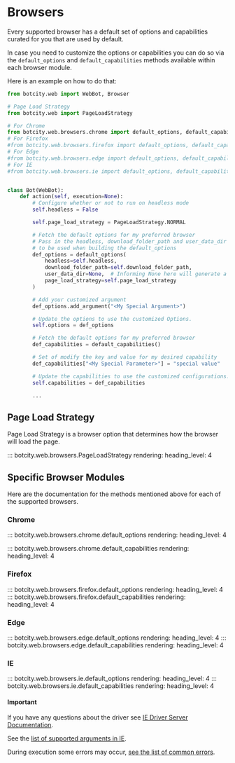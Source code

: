 # Browsers

Every supported browser has a default set of options and capabilities curated for you that are used by default.

In case you need to customize the options or capabilities you can do so via the `default_options` and `default_capabilities` methods available within each browser module.

Here is an example on how to do that:

```python
from botcity.web import WebBot, Browser

# Page Load Strategy
from botcity.web import PageLoadStrategy

# For Chrome
from botcity.web.browsers.chrome import default_options, default_capabilities
# For Firefox
#from botcity.web.browsers.firefox import default_options, default_capabilities
# For Edge
#from botcity.web.browsers.edge import default_options, default_capabilities
# For IE
#from botcity.web.browsers.ie import default_options, default_capabilities


class Bot(WebBot):
    def action(self, execution=None):
        # Configure whether or not to run on headless mode
        self.headless = False

        self.page_load_strategy = PageLoadStrategy.NORMAL

        # Fetch the default options for my preferred browser
        # Pass in the headless, download_folder_path and user_data_dir
        # to be used when building the default_options
        def_options = default_options(
            headless=self.headless,
            download_folder_path=self.download_folder_path,
            user_data_dir=None,  # Informing None here will generate a temporary directory
            page_load_strategy=self.page_load_strategy
        )

        # Add your customized argument
        def_options.add_argument("<My Special Argument>")

        # Update the options to use the customized Options.
        self.options = def_options

        # Fetch the default options for my preferred browser
        def_capabilities = default_capabilities()

        # Set of modify the key and value for my desired capability
        def_capabilities["<My Special Parameter>"] = "special value"

        # Update the capabilities to use the customized configurations.
        self.capabilities = def_capabilities

        ...
```

## Page Load Strategy

Page Load Strategy is a browser option that determines how the browser will load the page.

::: botcity.web.browsers.PageLoadStrategy
    rendering:
      heading_level: 4

## Specific Browser Modules

Here are the documentation for the methods mentioned above for each of the supported browsers.

### Chrome
::: botcity.web.browsers.chrome.default_options
    rendering:
      heading_level: 4

::: botcity.web.browsers.chrome.default_capabilities
    rendering:
      heading_level: 4

### Firefox
::: botcity.web.browsers.firefox.default_options
    rendering:
      heading_level: 4
::: botcity.web.browsers.firefox.default_capabilities
    rendering:
      heading_level: 4

### Edge
::: botcity.web.browsers.edge.default_options
    rendering:
      heading_level: 4
::: botcity.web.browsers.edge.default_capabilities
    rendering:
      heading_level: 4

### IE
::: botcity.web.browsers.ie.default_options
    rendering:
      heading_level: 4
::: botcity.web.browsers.ie.default_capabilities
    rendering:
      heading_level: 4

#### Important

If you have any questions about the driver see [IE Driver Server Documentation](https://www.selenium.dev/documentation/ie_driver_server/).

See the [list of supported arguments in IE](https://docs.microsoft.com/en-us/previous-versions/windows/internet-explorer/ie-developer/general-info/hh826025(v=vs.85)).

During execution some errors may occur, [see the list of common errors](https://testguild.com/selenium-webdriver-fix-for-3-common-ie-errors/).
